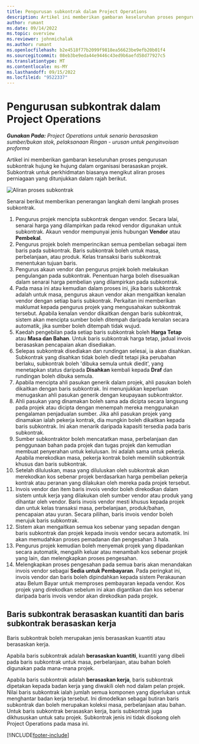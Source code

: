 ```yaml
---
title: Pengurusan subkontrak dalam Project Operations
description: Artikel ini memberikan gambaran keseluruhan proses pengurusan subkontrak hujung ke hujung yang biasa dalam organisasi berasaskan projek.
author: rumant
ms.date: 09/14/2022
ms.topic: overview
ms.reviewer: johnmichalak
ms.author: rumant
ms.openlocfilehash: b2e4518f77b2099f9818ea56623be9efb20b01f4
ms.sourcegitcommit: 08eb3be9eda44e9446c43ed9b6aefd58d77927c5
ms.translationtype: MT
ms.contentlocale: ms-MY
ms.lasthandoff: 09/15/2022
ms.locfileid: "9522337"
---
```

# <a name="subcontract-management-in-project-operations"></a>Pengurusan subkontrak dalam Project Operations


_**Gunakan Pada:** Project Operations untuk senario berasaskan sumber/bukan stok, pelaksanaan Ringan - urusan untuk penginvoisan proforma_

Artikel ini memberikan gambaran keseluruhan proses pengurusan subkontrak hujung ke hujung dalam organisasi berasaskan projek. Subkontrak untuk perkhidmatan biasanya mengikut aliran proses perniagaan yang ditunjukkan dalam rajah berikut.

![Aliran proses subkontrak](../media/SubcontractingProcessFlow.png)

Senarai berikut memberikan penerangan langkah demi langkah proses subkontrak.

1. Pengurus projek mencipta subkontrak dengan vendor. Secara lalai, senarai harga yang dilampirkan pada rekod vendor digunakan untuk subkontrak. Akaun vendor mempunyai jenis hubungan **Vendor** atau **Pembekal**.
2. Pengurus projek boleh memperincikan semua pembelian sebagai item baris pada subkontrak. Baris subkontrak boleh untuk masa, perbelanjaan, atau produk. Kelas transaksi baris subkontrak menentukan tujuan baris.
3. Pengurus akaun vendor dan pengurus projek boleh melakukan pengulangan pada subkontrak. Penentuan harga boleh disesuaikan dalam senarai harga pembelian yang dilampirkan pada subkontrak.
4. Pada masa ini atau kemudian dalam proses ini, jika baris subkontrak adalah untuk masa, pengurus akaun vendor akan mengaitkan kenalan vendor dengan setiap baris subkontrak. Perkaitan ini memberikan maklumat kepada pengurus projek yang mengusahakan subkontrak tersebut. Apabila kenalan vendor dikaitkan dengan baris subkontrak, sistem akan mencipta sumber boleh ditempah daripada kenalan secara automatik, jika sumber boleh ditempah tidak wujud.
5. Kaedah pengebilan pada setiap baris subkontrak boleh **Harga Tetap** atau **Masa dan Bahan**. Untuk baris subkontrak harga tetap, jadual invois berasaskan pencapaian akan disediakan.
6.  Selepas subkontrak disediakan dan rundingan selesai, ia akan disahkan. Subkontrak yang disahkan tidak boleh diedit tetapi jika perubahan berlaku, subkontrak boleh 'dibuka semula untuk diedit', yang menetapkan status daripada **Disahkan** kembali kepada **Draf** dan rundingan boleh dibuka semula. 
7.  Apabila mencipta ahli pasukan generik dalam projek, ahli pasukan boleh dikaitkan dengan baris subkontrak. Ini menunjukkan keperluan menugaskan ahli pasukan generik dengan keupayaan subkontraktor.
8.  Ahli pasukan yang dinamakan boleh sama ada dicipta secara langsung pada projek atau dicipta dengan menempah mereka menggunakan pengalaman penjadualan sumber. Jika ahli pasukan projek yang dinamakan ialah pekerja kontrak, dia mungkin boleh dikaitkan kepada baris subkontrak. Ini akan menarik daripada kapasiti tersedia pada baris subkontrak.
9.  Sumber subkontraktor boleh mencatatkan masa, perbelanjaan dan penggunaan bahan pada projek dan tugas projek dan kemudian membuat penyerahan untuk kelulusan. Ini adalah sama untuk pekerja. Apabila merekodkan masa, pekerja kontrak boleh memilih subkontrak khusus dan baris subkontrak.
10. Setelah diluluskan, masa yang diluluskan oleh subkontrak akan merekodkan kos sebenar projek berdasarkan harga pembelian pekerja kontrak atau peranan yang dilakukan oleh mereka pada projek tersebut.
11. Invois vendor dan item baris invois vendor boleh direkodkan dalam sistem untuk kerja yang dilakukan oleh sumber vendor atau produk yang dihantar oleh vendor. Baris invois vendor mesti khusus kepada projek dan untuk kelas transaksi masa, perbelanjaan, produk/bahan, pencapaian atau yuran. Secara pilihan, baris invois vendor boleh merujuk baris subkontrak.
12. Sistem akan mengaitkan semua kos sebenar yang sepadan dengan baris subkontrak dan projek kepada invois vendor secara automatik. Ini akan memudahkan proses pemadanan dan pengesahan 3 hala.
13. Pengurus projek kemudian boleh menyemak projek yang dipadankan secara automatik, mengalih keluar atau menambah kos sebenar projek yang lain, dan melengkapkan proses pengesahan.
14. Melengkapkan proses pengesahan pada semua baris akan menandakan invois vendor sebagai **Sedia untuk Pembayaran**. Pada peringkat ini, invois vendor dan baris boleh dipindahkan kepada sistem Perakaunan atau Belum Bayar untuk memproses pembayaran kepada vendor. Kos projek yang direkodkan sebelum ini akan digantikan dan kos sebenar daripada baris invois vendor akan direkodkan pada projek.

## <a name="quantity-based-subcontract-lines-and-work-based-subcontract-lines"></a>Baris subkontrak berasaskan kuantiti dan baris subkontrak berasaskan kerja

Baris subkontrak boleh merupakan jenis berasaskan kuantiti atau berasaskan kerja. 

Apabila baris subkontrak adalah **berasaskan kuantiti**, kuantiti yang dibeli pada baris subkontrak untuk masa, perbelanjaan, atau bahan boleh digunakan pada mana-mana projek.

Apabila baris subkontrak adalah **berasaskan kerja**, baris subkontrak dipetakan kepada badan kerja yang diwakili oleh nod dalam pelan projek. Nilai baris subkontrak ialah jumlah semua komponen yang diperlukan untuk menghantar badan kerja tersebut. Ini dimodelkan sebagai butiran baris subkontrak dan boleh merupakan koleksi masa, perbelanjaan atau bahan. Untuk baris subkontrak berasaskan kerja, baris subkontrak juga dikhususkan untuk satu projek. Subkontrak jenis ini tidak disokong oleh Project Operations pada masa ini.

[!INCLUDE[footer-include](../../includes/footer-banner.md)]

